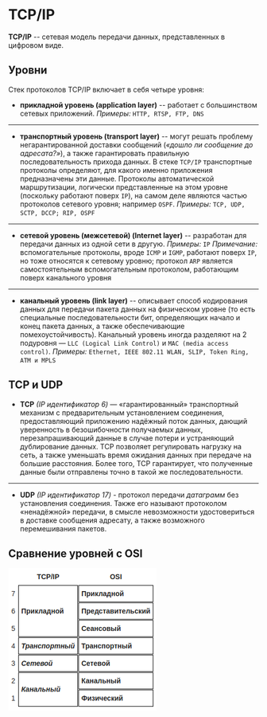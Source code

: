 # TCP/IP

**TCP/IP** -- сетевая модель передачи данных, представленных в цифровом виде.

## Уровни
Стек протоколов TCP/IP включает в себя четыре уровня:

* **прикладной уровень (application layer)** -- работает с большинством сетевых приложений.
*Примеры:* `HTTP, RTSP, FTP, DNS`

---

* **транспортный уровень (transport layer)** -- могут решать проблему негарантированной доставки сообщений (*«дошло ли сообщение до адресата?»*), а также гарантировать правильную последовательность прихода данных. В стеке `TCP/IP` транспортные протоколы определяют, для какого именно приложения предназначены эти данные. 
Протоколы автоматической маршрутизации, логически представленные на этом уровне (поскольку работают поверх `IP`), на самом деле являются частью протоколов сетевого уровня; например `OSPF`.
*Примеры:* `TCP, UDP, SCTP, DCCP; RIP, OSPF`

---

* **сетевой уровень (межсетевой) (Internet layer)** -- разработан для передачи данных из одной сети в другую.
*Примеры:* `IP`
*Примечание:* вспомогательные протоколы, вроде `ICMP` и `IGMP`, работают поверх `IP`, но тоже относятся к сетевому уровню; протокол `ARP` является самостоятельным вспомогательным протоколом, работающим поверх канального уровня

---

* **канальный уровень (link layer)** -- описывает способ кодирования данных для передачи пакета данных на физическом уровне (то есть специальные последовательности бит, определяющих начало и конец пакета данных, а также обеспечивающие помехоустойчивость).
Канальный уровень иногда разделяют на 2 подуровня — `LLC (Logical Link Control)` и `MAC (media access control)`.
*Примеры:* `Ethernet, IEEE 802.11 WLAN, SLIP, Token Ring, ATM и MPLS`

## TCP и UDP
* **TCP** *(IP идентификатор 6)* — «гарантированный» транспортный механизм с предварительным установлением соединения, предоставляющий приложению надёжный поток данных, дающий уверенность в безошибочности получаемых данных, перезапрашивающий данные в случае потери и устраняющий дублирование данных. TCP позволяет регулировать нагрузку на сеть, а также уменьшать время ожидания данных при передаче на большие расстояния. Более того, TCP гарантирует, что полученные данные были отправлены точно в такой же последовательности.

---

* **UDP** *(IP идентификатор 17)* - протокол передачи *датаграмм* без установления соединения. Также его называют протоколом «ненадёжной» передачи, в смысле невозможности удостовериться в доставке сообщения адресату, а также возможного перемешивания пакетов.

## Сравнение уровней с OSI
![OSI and TCP/IP](./tcpip_and_osi.png)